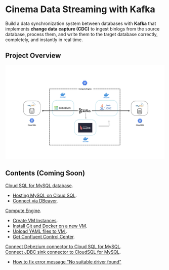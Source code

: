 # Cinema Data Streaming with Kafka

Build a data synchronization system between databases with **Kafka** that implements **change data capture (CDC)** to ingest binlogs from the source database, process them, and write them to the target database correctly, completely, and instantly in real time.

## Project Overview
![0](/images/01.png)

## Contents (Coming Soon)
[Cloud SQL for MySQL database](sections/01-cloud-sql-for-mysql-database.md).<br>
- [Hosting MySQL on Cloud SQL](sections/01-cloud-sql-for-mysql-database.md#Hosting-MySQL-on-Cloud-SQL).<br> 
- [Connect via DBeaver](sections/01-cloud-sql-for-mysql-database.md#Connect-via-DBeaver).<br>

[Compute Engine](sections/02-compute-engine.md).<br> 
- [Create VM Instances](sections/02-compute-engine.md#Create-VM-Instances).<br> 
- [Install Git and Docker on a new VM](sections/02-compute-engine.md#Install-Git-and-Docker-on-a-new-VM).<br>
- [Upload YAML files to VM ](sections/02-compute-engine.md#Upload-YAML-files-to-VM).<br>
- [Get Confluent Control Center](sections/02-compute-engine.md#Get-Confluent-Control-Center).<br>

[Connect Debezium connector to Cloud SQL for MySQL](sections/03-connect-debezium-connector-to-cloud-sql-for-mysql.md#Connect-Debezium-connector-to-Cloud-SQL-for-MySQL).  
[Connect JDBC sink connector to CloudSQL for MySQL](sections/03-connect-debezium-connector-to-cloud-sql-for-mysql.md#Connect-JDBC-sink-connector-to-CloudSQL-for-MySQL).<br> 
- [How to fix error message "No suitable driver found"](sections/03-connect-debezium-connector-to-cloud-sql-for-mysql.md)<br>





